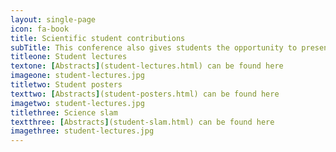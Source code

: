 ```yaml
---
layout: single-page
icon: fa-book
title: Scientific student contributions
subTitle: This conference also gives students the opportunity to present and attend student lectures. These lectures help students sharpen their presentation skills and overcome the fear of presenting a topic to an academic audience, as well as encouraging students to question and discuss their topic of interest. Poster sessions are also offered. These allow students to present their work in a poster, give a short talk about the poster itself and then be open for any questions. Participating in either event will make you eligible to win a prize.
titleone: Student lectures
textone: [Abstracts](student-lectures.html) can be found here
imageone: student-lectures.jpg
titletwo: Student posters
texttwo: [Abstracts](student-posters.html) can be found here
imagetwo: student-lectures.jpg
titlethree: Science slam
textthree: [Abstracts](student-slam.html) can be found here
imagethree: student-lectures.jpg
---
```

